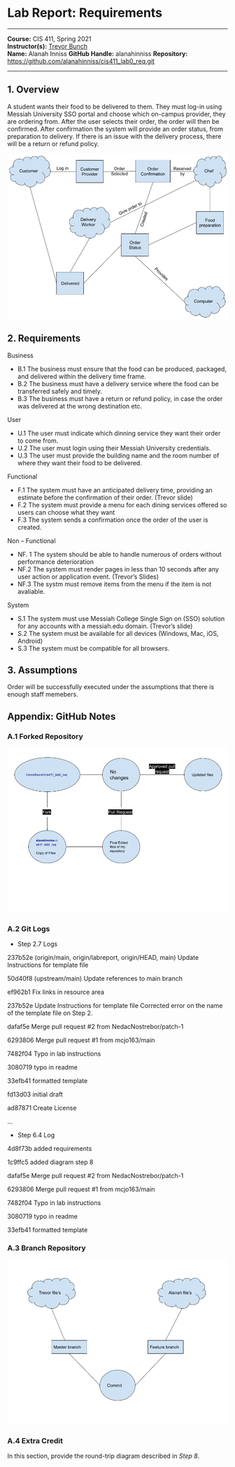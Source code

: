 # Lab Report: Requirements
___
**Course:** CIS 411, Spring 2021  
**Instructor(s):** [Trevor Bunch](https://github.com/trevordbunch)  
**Name:** Alanah Inniss
**GitHub Handle:** alanahinniss
**Repository:** https://github.com/alanahinniss/cis411_lab0_req.git
___

## 1. Overview
A student wants their food to be delivered to them. They must log-in using Messiah University SSO portal and choose which on-campus provider, they are ordering from. After the user selects their order, the order will then be confirmed. After confirmation the system will provide an order status, from preparation to delivery. If there is an issue with the delivery process, there will be a return or refund policy. 

![](../assets/first%20graph.jpg)

## 2. Requirements
  
Business 

* B.1 The business must ensure that the food can be produced, packaged, and delivered within the delivery time frame.
* B.2 The business must have a delivery service where the food can be transferred safely and timely. 
* B.3 The business must have a return or refund policy, in case the order was delivered at the wrong destination etc. 

User

* U.1 The user must indicate which dinning service they want their order to come from. 
* U.2 The user must login using their Messiah University credentials. 
* U.3 The user must provide the building name and the room number of where they want their food to be delivered. 

Functional 

* F.1 The system must have an anticipated delivery time, providing an estimate before the confirmation of their order. (Trevor slide)
* F.2 The system must provide a menu for each dining services offered so users can choose what they want 
* F.3 The system sends a confirmation once the order of the user is created. 

Non – Functional 

* NF. 1 The system should be able to handle numerous of orders without performance deterioration 
* NF.2 The system must render pages in less than 10 seconds after any user action or application event. (Trevor’s Slides) 
* NF.3 The systm must remove items from the menu if the item is not avaliable.

System

* S.1 The system must use Messiah College Single Sign on (SSO) solution for any accounts with a messiah.edu domain. (Trevor’s slide)
* S.2 The system must be available for all devices (Windows, Mac, iOS, Android) 
* S.3 The system must be compatible for all browsers. 

## 3. Assumptions
Order will be successfully executed under the assumptions that there is enough staff memebers.  

## Appendix: GitHub Notes

### A.1 Forked Repository

![](../assets/chart%202.jpg)


### A.2 Git Logs

- Step 2.7 Logs

237b52e (origin/main, origin/labreport, origin/HEAD, main) Update Instructions for template file 

50d40f8 (upstream/main) Update references to main branch

ef962b1 Fix links in resource area

237b52e Update Instructions for template file  Corrected error on the name of the template file on Step 2.
  
dafaf5e Merge pull request #2 from NedacNostrebor/patch-1

6293806 Merge pull request #1 from mcjo163/main

7482f04 Typo in lab instructions 

3080719 typo in readme

33efb41 formatted template

fd13d03 initial draft

ad87871 Create License

...
* Step 6.4 Log


4d8f73b added requirements 

1c9ffc5 added diagram step 8

dafaf5e Merge pull request #2 from NedacNostrebor/patch-1

6293806 Merge pull request #1 from mcjo163/main

7482f04 Typo in lab instructions 

3080719 typo in readme

33efb41 formatted template


### A.3 Branch Repository

 ![](../assets/chart%203.jpg)

### A.4 Extra Credit
In this section, provide the round-trip diagram described in *Step 8*.